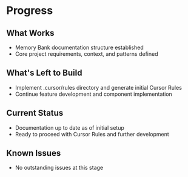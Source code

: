 # Progress

## What Works
- Memory Bank documentation structure established
- Core project requirements, context, and patterns defined

## What's Left to Build
- Implement .cursor/rules directory and generate initial Cursor Rules
- Continue feature development and component implementation

## Current Status
- Documentation up to date as of initial setup
- Ready to proceed with Cursor Rules and further development

## Known Issues
- No outstanding issues at this stage 
